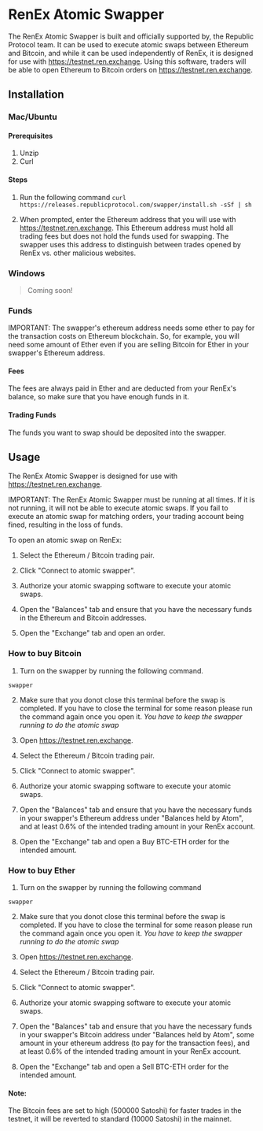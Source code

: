 # RenEx Atomic Swapper

The RenEx Atomic Swapper is built and officially supported by, the Republic Protocol team. It can be used to execute atomic swaps between Ethereum and Bitcoin, and while it can be used independently of RenEx, it is designed for use with https://testnet.ren.exchange. Using this software, traders will be able to open Ethereum to Bitcoin orders on https://testnet.ren.exchange.
    
## Installation

### Mac/Ubuntu

#### Prerequisites

1. Unzip
2. Curl

#### Steps

1. Run the following command
`curl https://releases.republicprotocol.com/swapper/install.sh -sSf | sh`

2. When prompted, enter the Ethereum address that you will use with https://testnet.ren.exchange. This Ethereum address must hold all trading fees but does not hold the funds used for swapping. The swapper uses this address to distinguish between trades opened by RenEx vs. other malicious websites.

### Windows

> Coming soon!

### Funds
IMPORTANT: The swapper's ethereum address needs some ether to pay for the transaction costs on Ethereum blockchain. So, for example, you will need some amount of Ether even if you are selling Bitcoin for Ether in your swapper's Ethereum address.

#### Fees
The fees are always paid in Ether and are deducted from your RenEx's balance, so make sure that you have enough funds in it.

#### Trading Funds
The funds you want to swap should be deposited into the swapper.

## Usage

The RenEx Atomic Swapper is designed for use with https://testnet.ren.exchange. 

IMPORTANT: The RenEx Atomic Swapper must be running at all times. If it is not running, it will not be able to execute atomic swaps. If you fail to execute an atomic swap for matching orders, your trading account being fined, resulting in the loss of funds.

To open an atomic swap on RenEx:

1. Select the Ethereum / Bitcoin trading pair.

2. Click "Connect to atomic swapper".

3. Authorize your atomic swapping software to execute your atomic swaps.

4. Open the "Balances" tab and ensure that you have the necessary funds in the Ethereum and Bitcoin addresses.

5. Open the "Exchange" tab and open an order.

### How to buy Bitcoin

1. Turn on the swapper by running the following command.

`swapper`

2. Make sure that you donot close this terminal before the swap is completed. If you have to close the terminal for some reason please run the command again once you open it. *You have to keep the swapper running to do the atomic swap*

3. Open https://testnet.ren.exchange.

4. Select the Ethereum / Bitcoin trading pair.

5. Click "Connect to atomic swapper".

6. Authorize your atomic swapping software to execute your atomic swaps.

7. Open the "Balances" tab and ensure that you have the necessary funds in your swapper's Ethereum address under "Balances held by Atom", and at least 0.6% of the intended trading amount in your RenEx account.

8. Open the "Exchange" tab and open a Buy BTC-ETH order for the intended amount.


### How to buy Ether

1. Turn on the swapper by running the following command

```swapper```

2. Make sure that you donot close this terminal before the swap is completed. If you have to close the terminal for some reason please run the command again once you open it. *You have to keep the swapper running to do the atomic swap*

3. Open https://testnet.ren.exchange.

4. Select the Ethereum / Bitcoin trading pair.

5. Click "Connect to atomic swapper".

6. Authorize your atomic swapping software to execute your atomic swaps.

7. Open the "Balances" tab and ensure that you have the necessary funds in your swapper's Bitcoin address under "Balances held by Atom", some amount in your ethereum address (to pay for the transaction fees), and at least 0.6% of the intended trading amount in your RenEx account.

8. Open the "Exchange" tab and open a Sell BTC-ETH order for the intended amount.

#### Note:
The Bitcoin fees are set to high (500000 Satoshi) for faster trades in the testnet, it will be reverted to standard (10000 Satoshi) in the mainnet. 
